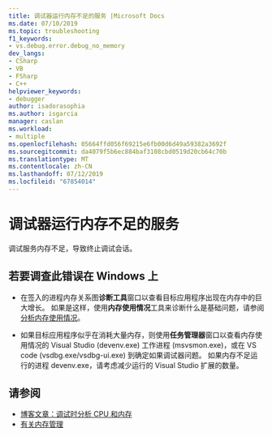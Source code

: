 ```yaml
---
title: 调试器运行内存不足的服务 |Microsoft Docs
ms.date: 07/10/2019
ms.topic: troubleshooting
f1_keywords:
- vs.debug.error.debug_no_memory
dev_langs:
- CSharp
- VB
- FSharp
- C++
helpviewer_keywords:
- debugger
author: isadorasophia
ms.author: isgarcia
manager: caslan
ms.workload:
- multiple
ms.openlocfilehash: 05664ffd056f69215e6fb00d6d49a59382a3692f
ms.sourcegitcommit: da4079f5b6ec884baf3108cbd0519d20cb64c70b
ms.translationtype: MT
ms.contentlocale: zh-CN
ms.lasthandoff: 07/12/2019
ms.locfileid: "67854014"
---
```

# <a name="debugger-services-running-out-of-memory"></a>调试器运行内存不足的服务
调试服务内存不足，导致终止调试会话。

## <a name="to-investigate-this-error-on-windows"></a>若要调查此错误在 Windows 上
- 在签入的进程内存关系图**诊断工具**窗口以查看目标应用程序出现在内存中的巨大增长。 如果是这样，使用**内存使用情况**工具来诊断什么是基础问题，请参阅[分析内存使用情况](../profiling/memory-usage.md)。

- 如果目标应用程序似乎在消耗大量内存，则使用**任务管理器**窗口以查看内存使用情况的 Visual Studio (devenv.exe) 工作进程 (msvsmon.exe)，或在 VS code (vsdbg.exe/vsdbg-ui.exe) 到确定如果调试器问题。 如果内存不足运行的进程 devenv.exe，请考虑减少运行的 Visual Studio 扩展的数量。

## <a name="see-also"></a>请参阅
- [博客文章：调试时分析 CPU 和内存](https://devblogs.microsoft.com/visualstudio/analyze-cpu-memory-while-debugging/)
- [有关内存管理](/windows/win32/memory/about-memory-management)
